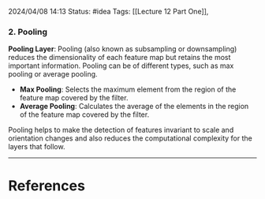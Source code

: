 2024/04/08 14:13
Status: #idea
Tags: [[Lecture 12 Part One]],

### 2. Pooling

**Pooling Layer**: Pooling (also known as subsampling or downsampling) reduces the dimensionality of each feature map but retains the most important information. Pooling can be of different types, such as max pooling or average pooling.

- **Max Pooling**: Selects the maximum element from the region of the feature map covered by the filter.
- **Average Pooling**: Calculates the average of the elements in the region of the feature map covered by the filter.

Pooling helps to make the detection of features invariant to scale and orientation changes and also reduces the computational complexity for the layers that follow.






---
# References
